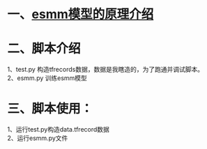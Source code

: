 # 一、[esmm模型的原理介绍](https://blog.csdn.net/qq_40859560/article/details/104892705?ops_request_misc=%257B%2522request%255Fid%2522%253A%2522158745361319725222402453%2522%252C%2522scm%2522%253A%252220140713.130102334.pc%255Fblog.%2522%257D&request_id=158745361319725222402453&biz_id=0&utm_source=distribute.pc_search_result.none-task-blog-2~blog~first_rank_v2~rank_v25-1)
# 二、脚本介绍  
1、test.py 构造tfrecords数据，数据是我瞎造的，为了跑通并调试脚本。  
2、esmm.py 训练esmm模型  
# 三、脚本使用：  
1、运行test.py构造data.tfrecord数据  
2、运行esmm.py文件  
